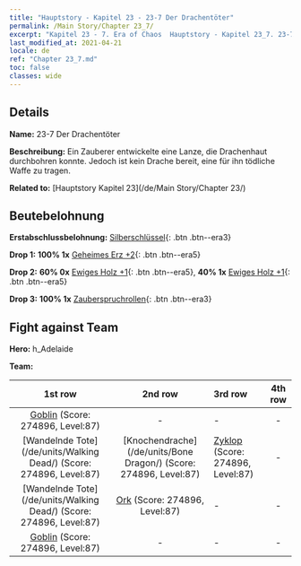 ```yaml
---
title: "Hauptstory - Kapitel 23 - 23-7 Der Drachentöter"
permalink: /Main Story/Chapter 23_7/
excerpt: "Kapitel 23 - 7. Era of Chaos  Hauptstory - Kapitel 23_7. 23-7 Der Drachentöter"
last_modified_at: 2021-04-21
locale: de
ref: "Chapter 23_7.md"
toc: false
classes: wide
---
```


## Details

 **Name:** 23-7 Der Drachentöter

 **Beschreibung:** Ein Zauberer entwickelte eine Lanze, die Drachenhaut durchbohren konnte. Jedoch ist kein Drache bereit, eine für ihn tödliche Waffe zu tragen.

 **Related to:** [Hauptstory Kapitel 23](/de/Main Story/Chapter 23/)

## Beutebelohnung

 **Erstabschlussbelohnung:** [Silberschlüssel](/de/Items/con_693/){: .btn .btn--era3}

 **Drop 1:** **100% 1x** [Geheimes Erz +2](/de/Items/mat_75/){: .btn .btn--era5}

 **Drop 2:** **60% 0x** [Ewiges Holz +1](/de/Items/mat_69/){: .btn .btn--era5}, **40% 1x** [Ewiges Holz +1](/de/Items/mat_69/){: .btn .btn--era5}

 **Drop 3:** **100% 1x** [Zauberspruchrollen](/de/Items/con_694/){: .btn .btn--era3}


## Fight against Team
 **Hero:** h_Adelaide

 **Team:**


  | 1st row | 2nd row | 3rd row | 4th row |
  |:----:|:----:|:----|:----:|
  | [Goblin](/de/units/Goblin/) (Score: 274896, Level:87)  | - | - | - |
  | [Wandelnde Tote](/de/units/Walking Dead/) (Score: 274896, Level:87)  | [Knochendrache](/de/units/Bone Dragon/) (Score: 274896, Level:87)  | [Zyklop](/de/units/Cyclops/) (Score: 274896, Level:87)  | - |
  | [Wandelnde Tote](/de/units/Walking Dead/) (Score: 274896, Level:87)  | [Ork](/de/units/Orc/) (Score: 274896, Level:87)  | - | - |
  | [Goblin](/de/units/Goblin/) (Score: 274896, Level:87)  | - | - | - |


